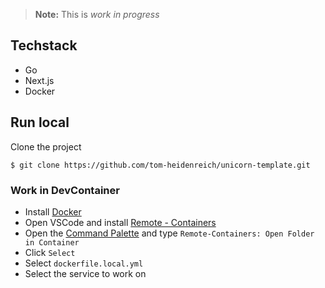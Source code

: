 > **Note:** This is *work in progress* 

## Techstack
* Go
* Next.js
* Docker

## Run local
Clone the project
```shell
$ git clone https://github.com/tom-heidenreich/unicorn-template.git
```

### Work in DevContainer
* Install [Docker](https://www.docker.com/get-started/)
* Open VSCode and install [Remote - Containers](https://marketplace.visualstudio.com/items?itemName=ms-vscode-remote.remote-containers)
* Open the [Command Palette](https://code.visualstudio.com/docs/getstarted/userinterface#_command-palette) and type `Remote-Containers: Open Folder in Container`
* Click `Select`
* Select `dockerfile.local.yml`
* Select the service to work on